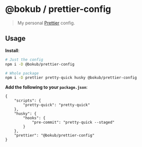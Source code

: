 # @bokub / prettier-config

> My personal [Prettier](https://prettier.io) config.

## Usage

**Install**:

```bash
# Just the config
npm i -D @bokub/prettier-config

# Whole package
npm i -D prettier pretty-quick husky @bokub/prettier-config
```

**Add the following to your `package.json`**:

```jsonc
{
    "scripts": {
        "pretty-quick": "pretty-quick"
    },
    "husky": {
        "hooks": {
            "pre-commit": "pretty-quick --staged"
        }
    },
    "prettier": "@bokub/prettier-config"
}
```
